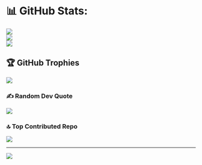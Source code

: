 # 📊 GitHub Stats:
![](https://github-readme-stats.vercel.app/api?username=Ambasibtrts&theme=dark&hide_border=false&include_all_commits=false&count_private=false)<br/>
![](https://github-readme-streak-stats.herokuapp.com/?user=Ambasibtrts&theme=dark&hide_border=false)<br/>
![](https://github-readme-stats.vercel.app/api/top-langs/?username=Ambasibtrts&theme=dark&hide_border=false&include_all_commits=false&count_private=false&layout=compact)

## 🏆 GitHub Trophies
![](https://github-profile-trophy.vercel.app/?username=Ambasibtrts&theme=radical&no-frame=false&no-bg=true&margin-w=4)

### ✍️ Random Dev Quote
![](https://quotes-github-readme.vercel.app/api?type=horizontal&theme=radical)

### 🔝 Top Contributed Repo
![](https://github-contributor-stats.vercel.app/api?username=Ambasibtrts&limit=5&theme=dark&combine_all_yearly_contributions=true)

---
[![](https://visitcount.itsvg.in/api?id=Ambasibtrts&icon=0&color=0)](https://visitcount.itsvg.in)

<!-- Proudly created with GPRM ( https://gprm.itsvg.in ) -->
